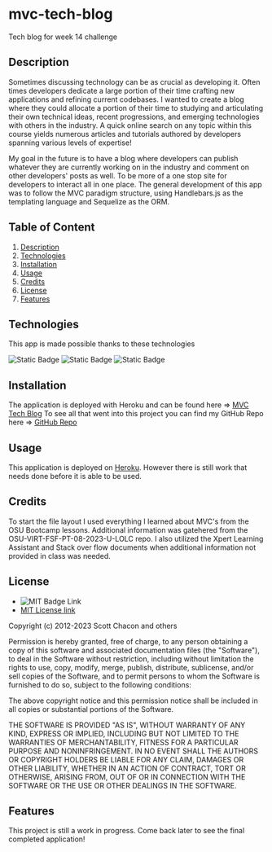 # mvc-tech-blog
Tech blog for week 14 challenge


## Description

Sometimes discussing technology can be as crucial as developing it. Often times developers dedicate a large portion of their time crafting new applications and refining current codebases. I wanted to create a blog where they could allocate a portion of their time to studying and articulating their own technical ideas, recent progressions, and emerging technologies with others in the industry. A quick online search on any topic within this course yields numerous articles and tutorials authored by developers spanning various levels of expertise!

My goal in the future is to have a blog where developers can publish whatever they are currently working on in the industry and comment on other developers' posts as well. To be more of a one stop site for developers to interact all in one place. The general development of this app was to follow the MVC paradigm structure, using Handlebars.js as the templating language and Sequelize as the ORM.


## Table of Content

1. [Description](#description)
2. [Technologies](#technologies)
2. [Installation](#installation)
3. [Usage](#usage)
4. [Credits](#credits)
5. [License](#license)
6. [Features](#features)


## Technologies

This app is made possible thanks to these technologies

![Static Badge](https://img.shields.io/badge/Handlebars_JS-orange)
![Static Badge](https://img.shields.io/badge/MySQL-teal)
![Static Badge](https://img.shields.io/badge/Node_JS-green)


## Installation

The application is deployed with Heroku and can be found here => [MVC Tech Blog](https://git.heroku.com/glacial-crag-37615.git)
To see all that went into this project you can find my GitHub Repo here => [GitHub Repo](https://github.com/ZBurnell/mvc-tech-blog)

   
## Usage

This application is deployed on [Heroku](https://www.heroku.com). However there is still work that needs done before it is able to be used. 


## Credits
  
To start the file layout I used everything I learned about MVC's from the OSU Bootcamp lessons. Additional information was gatehered from the OSU-VIRT-FSF-PT-08-2023-U-LOLC repo. I also utilized the Xpert Learning Assistant and Stack over flow documents when additional information not provided in class was needed. 


## License

* ![MIT Badge Link](https://img.shields.io/badge/License-MIT-yellow.svg)
* [MIT License link](https://github.com/git/git-scm.com/blob/main/MIT-LICENSE.txt)
   
Copyright (c) 2012-2023 Scott Chacon and others

Permission is hereby granted, free of charge, to any person obtaining
a copy of this software and associated documentation files (the
"Software"), to deal in the Software without restriction, including
without limitation the rights to use, copy, modify, merge, publish,
distribute, sublicense, and/or sell copies of the Software, and to
permit persons to whom the Software is furnished to do so, subject to
the following conditions:

The above copyright notice and this permission notice shall be
included in all copies or substantial portions of the Software.

THE SOFTWARE IS PROVIDED "AS IS", WITHOUT WARRANTY OF ANY KIND,
EXPRESS OR IMPLIED, INCLUDING BUT NOT LIMITED TO THE WARRANTIES OF
MERCHANTABILITY, FITNESS FOR A PARTICULAR PURPOSE AND
NONINFRINGEMENT. IN NO EVENT SHALL THE AUTHORS OR COPYRIGHT HOLDERS BE
LIABLE FOR ANY CLAIM, DAMAGES OR OTHER LIABILITY, WHETHER IN AN ACTION
OF CONTRACT, TORT OR OTHERWISE, ARISING FROM, OUT OF OR IN CONNECTION
WITH THE SOFTWARE OR THE USE OR OTHER DEALINGS IN THE SOFTWARE.
    

## Features

This project is still a work in progress. Come back later to see the final completed application! 


